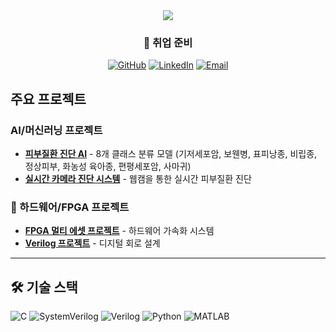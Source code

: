 <div align="center">
  <img src="https://capsule-render.vercel.app/api?type=waving&color=0:gradient&height=200&section=header&text=김민규%20Portfolio&fontSize=60&fontAlignY=35&desc=AI%20Engineer%20%7C%20Hardware%20Developer&descAlignY=55&descAlign=50" />
  
  ### 🎯 취업 준비
  
  [![GitHub](https://img.shields.io/badge/GitHub-MEGA--MK05-181717?style=for-the-badge&logo=github)](https://github.com/MEGA-MK05)
  [![LinkedIn](https://img.shields.io/badge/LinkedIn-0077B5?style=for-the-badge&logo=linkedin&logoColor=white)](https://linkedin.com/in/your-profile)
  [![Email](https://img.shields.io/badge/Email-prcsc05%40gmail.com-D14836?style=for-the-badge&logo=gmail&logoColor=white)](mailto:prcsc05@gmail.com)
</div>


##    주요 프로젝트

###    AI/머신러닝 프로젝트
- **[피부질환 진단 AI](https://github.com/MEGA-MK05/skin-disease-detection)** - 8개 클래스 분류 모델 (기저세포암, 보웬병, 표피낭종, 비립종, 정상피부, 화농성 육아종, 편평세포암, 사마귀)
- **[실시간 카메라 진단 시스템](https://github.com/MEGA-MK05/realtime-diagnosis)** - 웹캠을 통한 실시간 피부질환 진단

### 🔧 하드웨어/FPGA 프로젝트
- **[FPGA 멀티 에셋 프로젝트](https://github.com/MEGA-MK05/fpga-multi-asset)** - 하드웨어 가속화 시스템
- **[Verilog 프로젝트](https://github.com/MEGA-MK05/verilog-projects)** - 디지털 회로 설계


---

## 🛠️ 기술 스택
![C](https://img.shields.io/badge/C-00599C?style=for-the-badge&logo=c&logoColor=white)
![SystemVerilog](https://img.shields.io/badge/SystemVerilog-DA1F26?style=for-the-badge&logo=verilog&logoColor=white)
![Verilog](https://img.shields.io/badge/Verilog-000000?style=for-the-badge&logo=verilog&logoColor=white)
![Python](https://img.shields.io/badge/Python-3776AB?style=for-the-badge&logo=python&logoColor=white)
![MATLAB](https://img.shields.io/badge/MATLAB-0076A8?style=for-the-badge&logo=matlab&logoColor=white)
